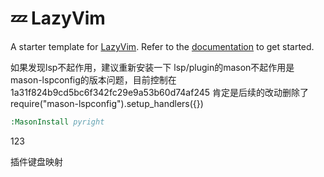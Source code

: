 # 💤 LazyVim

A starter template for [LazyVim](https://github.com/LazyVim/LazyVim).
Refer to the [documentation](https://lazyvim.github.io/installation) to get started.

如果发现lsp不起作用，建议重新安装一下
lsp/plugin的mason不起作用是mason-lspconfig的版本问题，目前控制在1a31f824b9cd5bc6f342fc29e9a53b60d74af245
肯定是后续的改动删除了require("mason-lspconfig").setup_handlers({})
```cmd
:MasonInstall pyright
```



123

插件键盘映射



>
